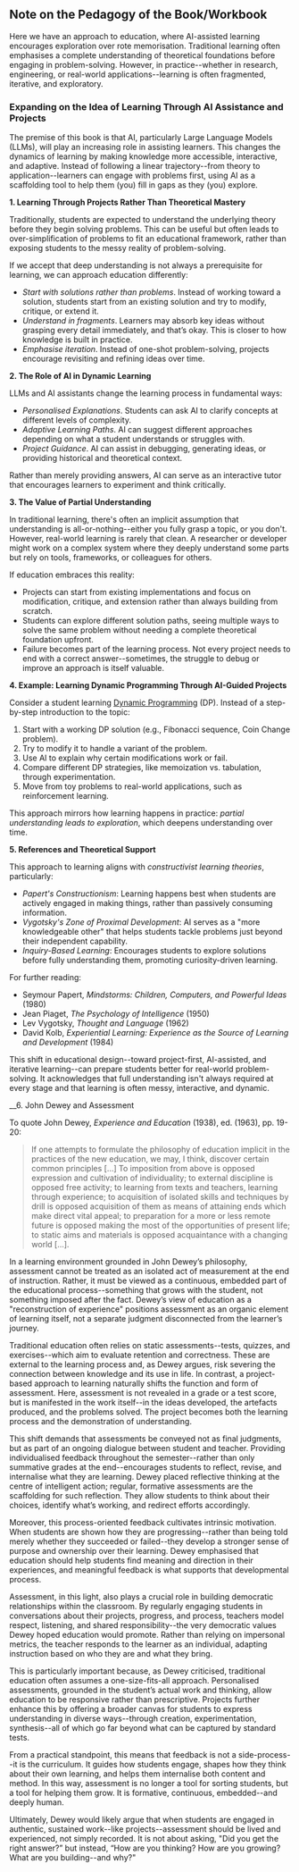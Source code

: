 
## Note on the Pedagogy of the Book/Workbook

Here we have an approach to education, where AI-assisted learning encourages exploration over
rote memorisation. Traditional learning often emphasises a complete understanding of theoretical
foundations before engaging in problem-solving. However, in practice--whether in research,
engineering, or real-world applications--learning is often fragmented, iterative, and exploratory.


### Expanding on the Idea of Learning Through AI Assistance and Projects

The premise of this book is that AI, particularly Large Language Models (LLMs), will play an
increasing role in assisting learners. This changes the dynamics of learning by making knowledge
more accessible, interactive, and adaptive. Instead of following a linear trajectory--from theory
to application--learners can engage with problems first, using AI as a scaffolding tool to help
them (you) fill in gaps as they (you) explore.


__1. Learning Through Projects Rather Than Theoretical Mastery__

Traditionally, students are expected to understand the underlying theory before they begin solving
problems. This can be useful but often leads to over-simplification of problems to fit an educational
framework, rather than exposing students to the messy reality of problem-solving.

If we accept that deep understanding is not always a prerequisite for learning, we can approach
education differently:
- *Start with solutions rather than problems*. Instead of working toward a solution, students start
  from an existing solution and try to modify, critique, or extend it.
- *Understand in fragments*. Learners may absorb key ideas without grasping every detail immediately,
  and that’s okay. This is closer to how knowledge is built in practice.
- *Emphasise iteration*. Instead of one-shot problem-solving, projects encourage revisiting and refining
  ideas over time.


__2. The Role of AI in Dynamic Learning__

LLMs and AI assistants change the learning process in fundamental ways:
- *Personalised Explanations*. Students can ask AI to clarify concepts at different levels of complexity.
- *Adaptive Learning Paths*. AI can suggest different approaches depending on what a student understands or struggles with.
- *Project Guidance*. AI can assist in debugging, generating ideas, or providing historical and theoretical context.

Rather than merely providing answers, AI can serve as an interactive tutor that encourages learners to
experiment and think critically.


__3. The Value of Partial Understanding__

In traditional learning, there's often an implicit assumption that understanding is all-or-nothing--either
you fully grasp a topic, or you don't. However, real-world learning is rarely that clean. A researcher or
developer might work on a complex system where they deeply understand some parts but rely on tools, frameworks,
or colleagues for others.

If education embraces this reality:
- Projects can start from existing implementations and focus on modification, critique, and extension
  rather than always building from scratch.
- Students can explore different solution paths, seeing multiple ways to solve the same problem without
  needing a complete theoretical foundation upfront.
- Failure becomes part of the learning process. Not every project needs to end with a correct
  answer--sometimes, the struggle to debug or improve an approach is itself valuable.


__4. Example: Learning Dynamic Programming Through AI-Guided Projects__

Consider a student learning [Dynamic Programming](./workbook/ch03/dyn/) (DP). Instead of a step-by-step introduction
to the topic:
1. Start with a working DP solution (e.g., Fibonacci sequence, Coin Change problem).
2. Try to modify it to handle a variant of the problem.
3. Use AI to explain why certain modifications work or fail.
4. Compare different DP strategies, like memoization vs. tabulation, through experimentation.
5. Move from toy problems to real-world applications, such as reinforcement learning.

This approach mirrors how learning happens in practice: *partial understanding leads to exploration*,
which deepens understanding over time.


__5. References and Theoretical Support__

This approach to learning aligns with *constructivist learning theories*, particularly:
- *Papert's Constructionism*: Learning happens best when students are actively engaged in making things,
  rather than passively consuming information.
- *Vygotsky's Zone of Proximal Development*: AI serves as a "more knowledgeable other" that helps students
  tackle problems just beyond their independent capability.
- *Inquiry-Based Learning*: Encourages students to explore solutions before fully understanding them,
  promoting curiosity-driven learning.

For further reading:
- Seymour Papert, *Mindstorms: Children, Computers, and Powerful Ideas* (1980)
- Jean Piaget, *The Psychology of Intelligence* (1950)
- Lev Vygotsky, *Thought and Language* (1962)
- David Kolb, *Experiential Learning: Experience as the Source of Learning and Development* (1984)

This shift in educational design--toward project-first, AI-assisted, and iterative learning--can prepare
students better for real-world problem-solving. It acknowledges that full understanding isn't always
required at every stage and that learning is often messy, interactive, and dynamic.


__6. John Dewey and Assessment

To quote John Dewey, *Experience and Education* (1938), ed. (1963), pp. 19-20:

> If one attempts to formulate the philosophy of education implicit in the practices of the new education, we may, I think,  discover certain common principles [...] To imposition from above is opposed expression and cultivation of individuality; to external discipline is opposed free activity; to learning from texts and teachers, learning through experience; to acquisition of isolated skills and techniques by drill is opposed acquisition of them as means of attaining ends which make direct vital appeal; to preparation for a more or less remote future is opposed making the most of the opportunities of present life; to static aims and materials is opposed acquaintance with a changing world [...].

In a learning environment grounded in John Dewey’s philosophy, assessment cannot be treated as an isolated act of measurement at the end of instruction. Rather, it must be viewed as a continuous, embedded part of the educational process--something that grows with the student, not something imposed after the fact. Dewey’s view of education as a "reconstruction of experience" positions assessment as an organic element of learning itself, not a separate judgment disconnected from the learner’s journey.

Traditional education often relies on static assessments--tests, quizzes, and exercises--which aim to evaluate retention and correctness. These are external to the learning process and, as Dewey argues, risk severing the connection between knowledge and its use in life. In contrast, a project-based approach to learning naturally shifts the function and form of assessment. Here, assessment is not revealed in a grade or a test score, but is manifested in the work itself--in the ideas developed, the artefacts produced, and the problems solved. The project becomes both the learning process and the demonstration of understanding.

This shift demands that assessments be conveyed not as final judgments, but as part of an ongoing dialogue between student and teacher. Providing individualised feedback throughout the semester--rather than only summative grades at the end--encourages students to reflect, revise, and internalise what they are learning. Dewey placed reflective thinking at the centre of intelligent action; regular, formative assessments are the scaffolding for such reflection. They allow students to think about their choices, identify what’s working, and redirect efforts accordingly.

Moreover, this process-oriented feedback cultivates intrinsic motivation. When students are shown how they are progressing--rather than being told merely whether they succeeded or failed--they develop a stronger sense of purpose and ownership over their learning. Dewey emphasised that education should help students find meaning and direction in their experiences, and meaningful feedback is what supports that developmental process.

Assessment, in this light, also plays a crucial role in building democratic relationships within the classroom. By regularly engaging students in conversations about their projects, progress, and process, teachers model respect, listening, and shared responsibility--the very democratic values Dewey hoped education would promote. Rather than relying on impersonal metrics, the teacher responds to the learner as an individual, adapting instruction based on who they are and what they bring.

This is particularly important because, as Dewey criticised, traditional education often assumes a one-size-fits-all approach. Personalised assessments, grounded in the student’s actual work and thinking, allow education to be responsive rather than prescriptive. Projects further enhance this by offering a broader canvas for students to express understanding in diverse ways--through creation, experimentation, synthesis--all of which go far beyond what can be captured by standard tests.

From a practical standpoint, this means that feedback is not a side-process--it is the curriculum. It guides how students engage, shapes how they think about their own learning, and helps them internalise both content and method. In this way, assessment is no longer a tool for sorting students, but a tool for helping them grow. It is formative, continuous, embedded--and deeply human.

Ultimately, Dewey would likely argue that when students are engaged in authentic, sustained work--like projects--assessment should be lived and experienced, not simply recorded. It is not about asking, "Did you get the right answer?” but instead, “How are you thinking? How are you growing? What are you building--and why?"
